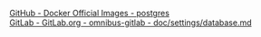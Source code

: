 
[GitHub - Docker Official Images - postgres](https://github.com/docker-library/postgres)  
[GitLab - GitLab.org - omnibus-gitlab - doc/settings/database.md](https://gitlab.com/gitlab-org/omnibus-gitlab/-/blob/master/doc/settings/database.md)  

